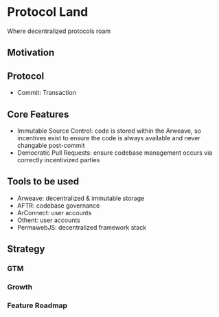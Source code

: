 # Protocol Land

Where decentralized protocols roam

## Motivation

## Protocol

- Commit: Transaction

## Core Features

- Immutable Source Control: code is stored within the Arweave, so incentives exist to ensure the code is always available and never changable post-commit
- Democratic Pull Requests: ensure codebase management occurs via correctly incentivized parties

## Tools to be used

- Arweave: decentralized & immutable storage
- AFTR: codebase governance
- ArConnect: user accounts
- Othent: user accounts
- PermawebJS: decentralized framework stack

## Strategy

### GTM

### Growth

### Feature Roadmap
